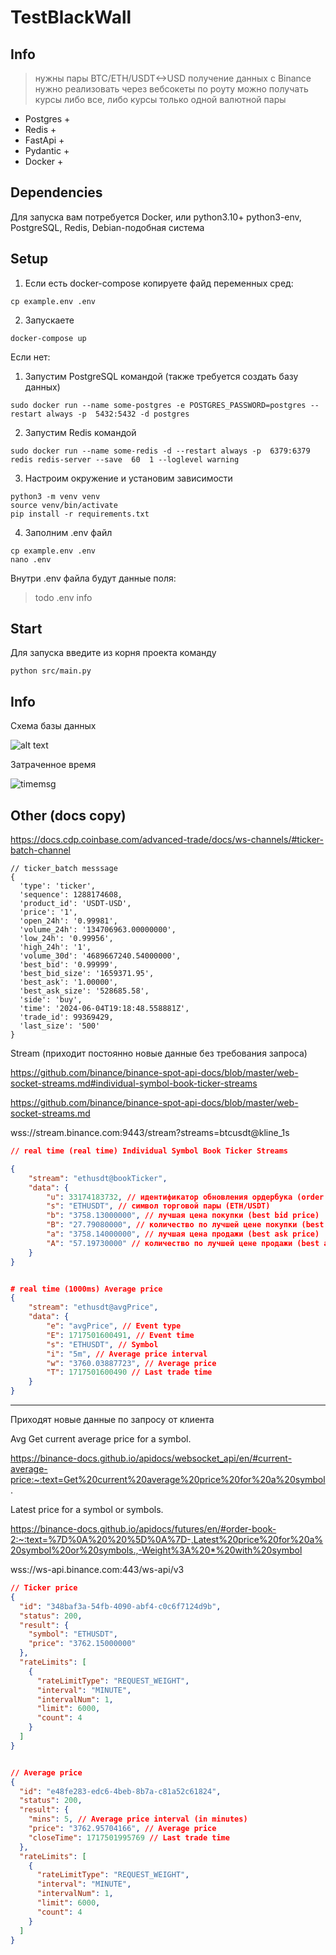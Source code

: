 # TestBlackWall

## Info 

> нужны пары BTC/ETH/USDT<->USD
получение данных с Binance нужно реализовать через вебсокеты
по роуту можно получать курсы либо все, либо курсы только одной валютной пары

* Postgres +
* Redis +
* FastApi +
* Pydantic +
* Docker +


## Dependencies

Для запуска вам потребуется Docker, или python3.10+ python3-env, PostgreSQL, Redis, Debian-подобная система


## Setup

1. Если есть docker-compose копируете файд переменных сред:

```shell
cp example.env .env
```

2. Запускаете
```shell
docker-compose up
```

Если нет:

1. Запустим PostgreSQL командой (также требуется создать базу данных)
```shell
sudo docker run --name some-postgres -e POSTGRES_PASSWORD=postgres --restart always -p  5432:5432 -d postgres
```

2. Запустим Redis командой 
```shell
sudo docker run --name some-redis -d --restart always -p  6379:6379 redis redis-server --save  60  1 --loglevel warning
```

3. Настроим окружение и установим зависимости
```shell
python3 -m venv venv
source venv/bin/activate
pip install -r requirements.txt
```

4. Заполним .env файл
```shell
cp example.env .env
nano .env
```

Внутри .env файла будут данные поля:

> todo .env info


## Start

Для запуска введите из корня проекта команду

```shell
python src/main.py
```

## Info


Схема базы данных

![alt text](assets/database.png)

Затраченное время

![timemsg](assets/time.png)


## Other (docs copy)

https://docs.cdp.coinbase.com/advanced-trade/docs/ws-channels/#ticker-batch-channel

```shell
// ticker_batch messsage
{
  'type': 'ticker',
  'sequence': 1288174608,
  'product_id': 'USDT-USD',
  'price': '1',
  'open_24h': '0.99981',
  'volume_24h': '134706963.00000000',
  'low_24h': '0.99956',
  'high_24h': '1',
  'volume_30d': '4689667240.54000000',
  'best_bid': '0.99999',
  'best_bid_size': '1659371.95',
  'best_ask': '1.00000',
  'best_ask_size': '528685.58',
  'side': 'buy',
  'time': '2024-06-04T19:18:48.558881Z',
  'trade_id': 99369429,
  'last_size': '500'
}
```


Stream (приходит постоянно новые данные без требования запроса)

https://github.com/binance/binance-spot-api-docs/blob/master/web-socket-streams.md#individual-symbol-book-ticker-streams

https://github.com/binance/binance-spot-api-docs/blob/master/web-socket-streams.md

wss://stream.binance.com:9443/stream?streams=btcusdt@kline_1s
```json 
// real time (real time) Individual Symbol Book Ticker Streams

{
    "stream": "ethusdt@bookTicker",
    "data": {
        "u": 33174183732, // идентификатор обновления ордербука (order book updateId)
        "s": "ETHUSDT", // символ торговой пары (ETH/USDT)
        "b": "3758.13000000", // лучшая цена покупки (best bid price)
        "B": "27.79080000", // количество по лучшей цене покупки (best bid quantity)
        "a": "3758.14000000", // лучшая цена продажи (best ask price)
        "A": "57.19730000" // количество по лучшей цене продажи (best ask quantity)
    }
}


# real time (1000ms) Average price 
{
    "stream": "ethusdt@avgPrice",
    "data": {
        "e": "avgPrice", // Event type
        "E": 1717501600491, // Event time
        "s": "ETHUSDT", // Symbol
        "i": "5m", // Average price interval
        "w": "3760.03887723", // Average price
        "T": 1717501600490 // Last trade time
    }
}
```

-----------

Приходят новые данные по запросу от клиента

Avg Get current average price for a symbol.

https://binance-docs.github.io/apidocs/websocket_api/en/#current-average-price:~:text=Get%20current%20average%20price%20for%20a%20symbol.

Latest price for a symbol or symbols.

https://binance-docs.github.io/apidocs/futures/en/#order-book-2:~:text=%7D%0A%20%20%5D%0A%7D-,Latest%20price%20for%20a%20symbol%20or%20symbols.,-Weight%3A%20*%20with%20symbol

wss://ws-api.binance.com:443/ws-api/v3

```json
// Ticker price
{
  "id": "348baf3a-54fb-4090-abf4-c0c6f7124d9b",
  "status": 200,
  "result": {
    "symbol": "ETHUSDT",
    "price": "3762.15000000"
  },
  "rateLimits": [
    {
      "rateLimitType": "REQUEST_WEIGHT",
      "interval": "MINUTE",
      "intervalNum": 1,
      "limit": 6000,
      "count": 4
    }
  ]
}


// Average price
{
  "id": "e48fe283-edc6-4beb-8b7a-c81a52c61824",
  "status": 200,
  "result": {
    "mins": 5, // Average price interval (in minutes) 
    "price": "3762.95704166", // Average price
    "closeTime": 1717501995769 // Last trade time
  },
  "rateLimits": [
    {
      "rateLimitType": "REQUEST_WEIGHT",
      "interval": "MINUTE",
      "intervalNum": 1,
      "limit": 6000,
      "count": 4
    }
  ]
}
```




